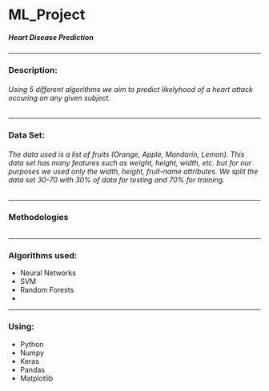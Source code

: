 # ML_Project
##### Heart Disease Prediction
---
### Description:
###### Using 5 different algorithms we aim to predict likelyhood of a heart attack occuring on any given subject.
---
### Data Set:
###### The data used is a list of fruits (Orange, Apple, Mandarin, Lemon). This data set has many features such as weight, height, width, etc. but for our purposes we used only the width, height, fruit-name attributes. We split the data set 30-70 with 30% of data for testing and 70% for training.
---
### Methodologies
###### 
---
### Algorithms used:
* Neural Networks
* SVM
* Random Forests
* 
---
### Using: 
* Python
* Numpy
* Keras
* Pandas
* Matplotlib

